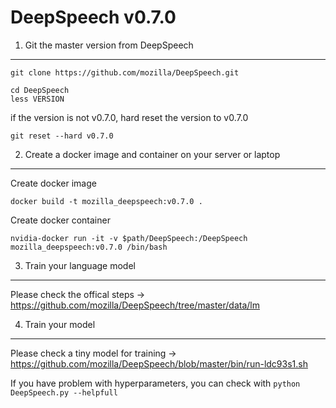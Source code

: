 DeepSpeech v0.7.0
====


1. Git the master version from DeepSpeech
-----------------
```
git clone https://github.com/mozilla/DeepSpeech.git
```
```
cd DeepSpeech
less VERSION
```

if the version is not v0.7.0, hard reset the version to v0.7.0

```
git reset --hard v0.7.0
```

2. Create a docker image and container on your server or laptop
-----------------

Create docker image
```
docker build -t mozilla_deepspeech:v0.7.0 .
```
Create docker container
```
nvidia-docker run -it -v $path/DeepSpeech:/DeepSpeech mozilla_deepspeech:v0.7.0 /bin/bash
```

3. Train your language model
-----------------

Please check the offical steps -> https://github.com/mozilla/DeepSpeech/tree/master/data/lm

4. Train your model
-----------------

Please check a tiny model for training -> https://github.com/mozilla/DeepSpeech/blob/master/bin/run-ldc93s1.sh

If you have problem with hyperparameters, you can check with ```python DeepSpeech.py --helpfull```

